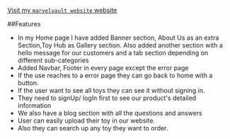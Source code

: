 [Visit my `marvelvault website` website](https://marvel-vault-client.web.app/)

##Features
+ In my Home page I have added Banner section, About Us as an extra Section,Toy Hub as Gallery section. Also added another section with a hello message for our customers and a tab section depending on different sub-categories
+ Added Navbar, Footer in every page except the error page
+ If the use reaches to a error page they can go back to home with a button.
+ If the user want to see all toys they can see it without signing in.
+ They need to signUp/ logIn first to see our product's detailed information
+ We also have a blog section with all the questions and answers
+ User can easily upload their toy in our website.
+ Also they can search up any toy they want to order.
